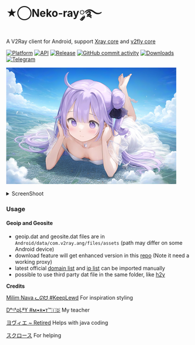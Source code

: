 # ★⃝Neko-ray༘࿐

A V2Ray client for Android, support [Xray core](https://github.com/XTLS/Xray-core) and [v2fly core](https://github.com/v2fly/v2ray-core)

[![Platform](https://img.shields.io/badge/android-platform?style=for-the-badge&label=platform&labelColor=21262d&color=6e7681)](https://www.android.com)
[![API](https://img.shields.io/badge/27%2B-level?style=for-the-badge&logo=android&logoColor=3cd382&label=API&labelColor=21262d&color=ff663b)](https://developer.android.com/studio/releases/platforms)
[![Release](https://img.shields.io/github/v/release/UWU-TEAM/Neko-ray?display_name=tag&style=for-the-badge&logo=github&labelColor=21262d&color=1f6feb)](https://github.com/UWU-TEAM/Neko-ray/releases/latest)
[![GitHub commit activity](https://img.shields.io/github/commit-activity/m/UWU-TEAM/Neko-ray)](https://github.com/UWU-TEAM/Neko-ray/commits/main)
[![Downloads](https://img.shields.io/github/downloads/UWU-TEAM/Neko-ray/total?style=for-the-badge&labelColor=21262d&color=238636)](https://github.com/UWU-TEAM/Neko-ray/releases)
[![Telegram](https://img.shields.io/badge/Telegram-2CA5E0?style=for-the-badge&logo=telegram&logoColor=white)](https://t.me/uwuresourceguide)

![Banner](https://raw.githubusercontent.com/UWU-TEAM/Neko-ray/main/image/uwu_banner.png)

<details>
  <summary>ScreenShoot</summary>

**Light**
![Screenshot](https://raw.githubusercontent.com/UWU-TEAM/Neko-ray/main/image/screenshoot1.png)
![Screenshot](https://raw.githubusercontent.com/UWU-TEAM/Neko-ray/main/image/screenshoot2.png)

**Dark**
![Screenshot](https://raw.githubusercontent.com/UWU-TEAM/Neko-ray/main/image/screenshoot3.png)
![Screenshot](https://raw.githubusercontent.com/UWU-TEAM/Neko-ray/main/image/screenshoot4.png)

</details>

### Usage

#### Geoip and Geosite
- geoip.dat and geosite.dat files are in `Android/data/com.v2ray.ang/files/assets` (path may differ on some Android device)
- download feature will get enhanced version in this [repo](https://github.com/Loyalsoldier/v2ray-rules-dat) (Note it need a working proxy)
- latest official [domain list](https://github.com/v2fly/domain-list-community) and [ip list](https://github.com/v2fly/geoip) can be imported manually
- possible to use third party dat file in the same folder, like [h2y](https://guide.v2fly.org/routing/sitedata.html#%E5%A4%96%E7%BD%AE%E7%9A%84%E5%9F%9F%E5%90%8D%E6%96%87%E4%BB%B6)

**Credits**

[Milim Nava ᓚᘏᗢ #KeepLewd](https://t.me/milimnavaUwU) For inspiration styling

[DᵉᶯˢρĻªϒ #ᴍ•ʀ•ᴛ™🇮🇩](https://t.me/Dens_play89) My teacher

[ヨヴィエ ~ Retired](https://t.me/mobxprjkt) Helps with java coding

[スクロース](https://t.me/milimnavaUwU) For helping
